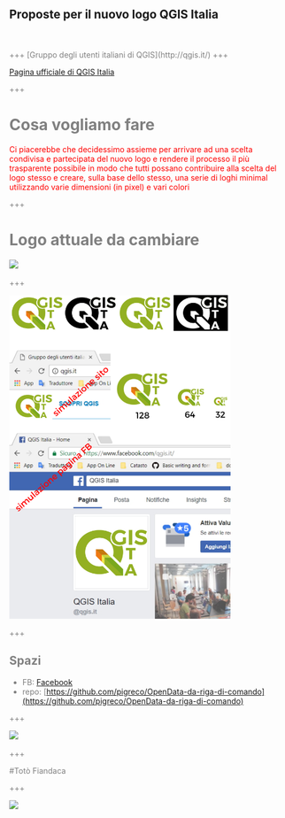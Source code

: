 ## Proposte per il nuovo logo QGIS Italia 
<br>
<span style="color:gray"si vota!!!</span>
<br>
+++
[Gruppo degli utenti italiani di QGIS](http://qgis.it/)
+++

[Pagina ufficiale di QGIS Italia](https://pigrecoinfinito.wordpress.com/)

+++

# Cosa vogliamo fare

<span style="color:red" size=10>Ci piacerebbe che decidessimo assieme per arrivare ad una scelta condivisa e partecipata del nuovo logo e rendere il processo il più trasparente possibile in modo che tutti possano contribuire alla scelta del logo stesso e creare, sulla base dello stesso, una serie di loghi minimal utilizzando varie dimensioni (in pixel) e vari colori</span>

+++
# Logo attuale da cambiare

![](./MARCHIO_ATTUALE.png)

+++

<img src="https://github.com/pigreco/logo_QGIS_3ITA/blob/master/proposte/pigreco/toto_pagina_sito.png" width=400>

+++

## Spazi

- FB: [Facebook](https://www.facebook.com/pigreco314)
- repo: [https://github.com/pigreco/OpenData-da-riga-di-comando](https://github.com/pigreco/OpenData-da-riga-di-comando)

+++

![](./logo_evolution.png)

+++

#Totò Fiandaca

+++

![](https://media.giphy.com/media/pUgwLxmGW3S7K/giphy.gif)


